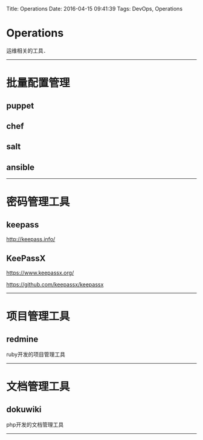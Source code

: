 Title: Operations
Date: 2016-04-15 09:41:39
Tags: DevOps, Operations



# Operations

运维相关的工具．

***

# 批量配置管理

## puppet

## chef

## salt

## ansible

***

# 密码管理工具

## keepass

<http://keepass.info/>

## KeePassX

<https://www.keepassx.org/>

<https://github.com/keepassx/keepassx>

***

# 项目管理工具

## redmine

ruby开发的项目管理工具

***

# 文档管理工具

## dokuwiki

php开发的文档管理工具

***
